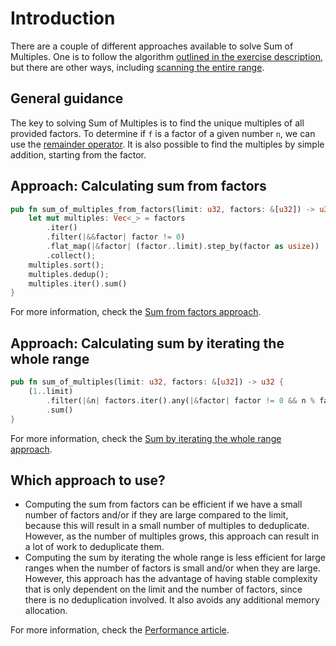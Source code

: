 # Introduction

There are a couple of different approaches available to solve Sum of Multiples.
One is to follow the algorithm [outlined in the exercise description][approach-from-factors],
but there are other ways, including [scanning the entire range][approach-from-range]. 

## General guidance

The key to solving Sum of Multiples is to find the unique multiples of all provided factors.
To determine if `f` is a factor of a given number `n`, we can use the [remainder operator][rem].
It is also possible to find the multiples by simple addition, starting from the factor.

## Approach: Calculating sum from factors

```rust
pub fn sum_of_multiples_from_factors(limit: u32, factors: &[u32]) -> u32 {
    let mut multiples: Vec<_> = factors
        .iter()
        .filter(|&&factor| factor != 0)
        .flat_map(|&factor| (factor..limit).step_by(factor as usize))
        .collect();
    multiples.sort();
    multiples.dedup();
    multiples.iter().sum()
}
```

For more information, check the [Sum from factors approach][approach-from-factors].

## Approach: Calculating sum by iterating the whole range

```rust
pub fn sum_of_multiples(limit: u32, factors: &[u32]) -> u32 {
    (1..limit)
        .filter(|&n| factors.iter().any(|&factor| factor != 0 && n % factor == 0))
        .sum()
}
```

For more information, check the [Sum by iterating the whole range approach][approach-from-range].

## Which approach to use?

- Computing the sum from factors can be efficient if we have a small number of factors and/or if they are large compared to the limit, because this will result in a small number of multiples to deduplicate.
  However, as the number of multiples grows, this approach can result in a lot of work to deduplicate them.
- Computing the sum by iterating the whole range is less efficient for large ranges when the number of factors is small and/or when they are large.
  However, this approach has the advantage of having stable complexity that is only dependent on the limit and the number of factors, since there is no deduplication involved.
  It also avoids any additional memory allocation.

For more information, check the [Performance article][article-performance].

[approach-from-factors]: https://exercism.org/tracks/rust/exercises/sum-of-multiples/approaches/from-factors
[approach-from-range]: https://exercism.org/tracks/rust/exercises/sum-of-multiples/approaches/from-range
[rem]: https://doc.rust-lang.org/core/ops/trait.Rem.html
[article-performance]: https://exercism.org/tracks/rust/exercises/sum-of-multiples/articles/performance
